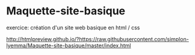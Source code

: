 # Maquette-site-basique
exercice: création d'un site web basique en html / css

http://htmlpreview.github.io/?https://raw.githubusercontent.com/simplon-lyemma/Maquette-site-basique/master/index.html


